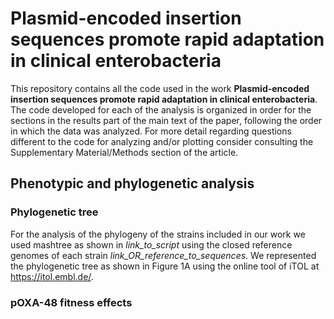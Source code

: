 # Plasmid-encoded insertion sequences promote rapid adaptation in clinical enterobacteria

This repository contains all the code used in the work **Plasmid-encoded insertion sequences promote rapid adaptation in clinical enterobacteria**. The code developed for each of the analysis is organized in order for the sections in the results part of the main text of the paper, following the order in which the data was analyzed. For more detail regarding questions different to the code for analyzing and/or plotting consider consulting the Supplementary Material/Methods section of the article.

## Phenotypic and phylogenetic analysis

### Phylogenetic tree

For the analysis of the phylogeny of the strains included in our work we used mashtree as shown in *link_to_script* using the closed reference genomes of each strain *link_OR_reference_to_sequences*. We represented the phylogenetic tree as shown in Figure 1A using the online tool of iTOL at https://itol.embl.de/. 

### pOXA-48 fitness effects


